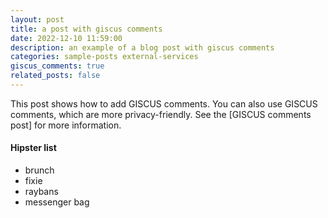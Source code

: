 ```yaml
---
layout: post
title: a post with giscus comments
date: 2022-12-10 11:59:00
description: an example of a blog post with giscus comments
categories: sample-posts external-services
giscus_comments: true
related_posts: false
---
```

This post shows how to add GISCUS comments. You can also use GISCUS comments, which are more privacy-friendly. See the [GISCUS comments post] for more information.

#### Hipster list
<ul>
    <li>brunch</li>
    <li>fixie</li>
    <li>raybans</li>
    <li>messenger bag</li>
</ul>
